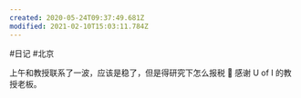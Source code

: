 ```yaml
---
created: 2020-05-24T09:37:49.681Z
modified: 2021-02-10T15:03:11.784Z
---
```

#日记 #北京

上午和教授联系了一波，应该是稳了，但是得研究下怎么报税 :full_moon_with_face: 
感谢 U of I 的教授老板。  